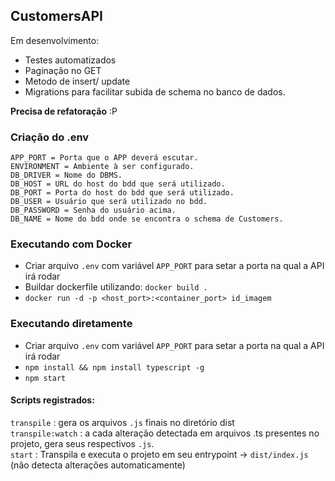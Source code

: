 ## CustomersAPI  
Em desenvolvimento:
- Testes automatizados
- Paginação no GET
- Metodo de insert/ update 
- Migrations para facilitar subida de schema no banco de dados.

**Precisa de refatoração** :P

### Criação do .env
```
APP_PORT = Porta que o APP deverá escutar.
ENVIRONMENT = Ambiente à ser configurado.
DB_DRIVER = Nome do DBMS.
DB_HOST = URL do host do bdd que será utilizado.
DB_PORT = Porta do host do bdd que será utilizado.
DB_USER = Usuário que será utilizado no bdd.
DB_PASSWORD = Senha do usuário acima.
DB_NAME = Nome do bdd onde se encontra o schema de Customers.
```

### Executando com Docker

- Criar arquivo `.env` com variável `APP_PORT` para setar a porta na qual a API irá rodar
- Buildar dockerfile utilizando: `docker build .`
- `docker run -d -p <host_port>:<container_port> id_imagem`

### Executando diretamente

- Criar arquivo `.env` com variável `APP_PORT` para setar a porta na qual a API irá rodar
- `npm install && npm install typescript -g`
- `npm start`

#### Scripts registrados:
`transpile` : gera os arquivos `.js` finais no diretório dist  
`transpile:watch` : a cada alteração detectada em arquivos .ts presentes no projeto, gera seus respectivos `.js`.  
`start` : Transpila e executa o projeto em seu entrypoint -> `dist/index.js` (não detecta alterações automaticamente)  

